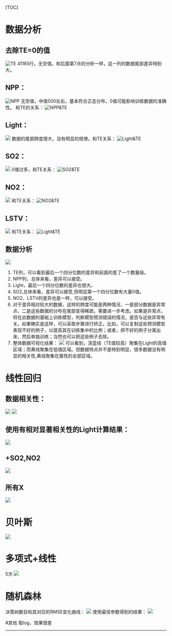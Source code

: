 [TOC]
 
 

# 数据分析
## 去除TE=0的值
 ![TE](http://ww4.sinaimg.cn/large/006y8lVajw1fbkbgj08xxj31hg0yy7f0.jpg)
 41165行，无空值。和后面第7点的分析一样，这一列的数据尾部差异特别大。

## NPP：
 ![NPP](http://ww3.sinaimg.cn/large/006y8lVajw1fbkazm2x9wj31ik0yck7x.jpg)
 无空值，中值500左右，基本符合正态分布，0值可能影响训练数据的准确性。
 和TE的关系：
 ![NPP&TE](https://raw.githubusercontent.com/Moirai7/environment/master/pic/figure_1.png)

## Light：
 ![](http://ww3.sinaimg.cn/large/006y8lVajw1fbkbtm2w4xj31hu0ych2i.jpg)
 数据的尾部跨度很大，没有明显的规律。和TE关系：
 ![Light&TE](https://raw.githubusercontent.com/Moirai7/environment/master/pic/figure_2.png)

## SO2：
 ![](http://ww1.sinaimg.cn/large/006y8lVajw1fbkbmcd065j31i60y8wqv.jpg)
 0值过多，和TE关系：
 ![SO2&TE](https://raw.githubusercontent.com/Moirai7/environment/master/pic/figure_3.png)

## NO2：
 ![](http://ww4.sinaimg.cn/large/006y8lVajw1fbkbnms7vij31jg0yq7ii.jpg)
 和TE关系：
 ![NO2&TE](https://raw.githubusercontent.com/Moirai7/environment/master/pic/figure_4.png)

## LSTV：
 ![](http://ww1.sinaimg.cn/large/006y8lVajw1fbkboz8omvj31ke0yinbl.jpg)
 和TE关系：	
 ![Light&TE](https://raw.githubusercontent.com/Moirai7/environment/master/pic/figure_5.png)

## 数据分析
 ![](https://raw.githubusercontent.com/Moirai7/environment/master/pic/figure_12.png)
 1. TE列，可以看到最后一个四分位数的差异和前面的差了一个数量级。
 2. NPP列，总体来看，差异可以接受。
 3. Light，最后一个四分位数的差异也很大。
 4. SO2,总体来看，差异可以接受,但明显第一个四分位数有大量0值。
 5. NO2、LSTV的差异也是一样，可以接受。
 6. 对于差异相对较大的数据，这样的跨度可能是两种情况，一是部分数据是异常点，二是这些数据的分布在尾部变得稀疏，需要进一步考虑。如果是异常点，将在此数据的基础上训练模型，判断模型预测错误的情况，是否与这些异常有关。如果确实是这样，可以采取步骤进行矫正。比如，可以复制这些预测模型表现不好的例子，以提高其在训练集中的比例；或者，把不好的例子分离出来，然后单独训练；当然也可以把这些例子去除。
 7. 整体数据可视化结果：
 ![](https://raw.githubusercontent.com/Moirai7/environment/master/pic/figure_13.png) 
 可以看到，深蓝线（TE值较高）聚集在Light的高值区域；而黄线聚集在低值区域。但数据特点并不是特别明显，很多数据没有明显的相关性,黄线聚集在属性的全部区域。

# 线性回归

## 数据相关性：
 ![](https://raw.githubusercontent.com/Moirai7/environment/master/pic/figure_6.png)
 ![](https://raw.githubusercontent.com/Moirai7/environment/master/pic/cor.png)
## 使用有相对显著相关性的Light计算结果：
 ![](https://raw.githubusercontent.com/Moirai7/environment/master/pic/figure_7.png)
## +SO2,NO2
 ![](https://raw.githubusercontent.com/Moirai7/environment/master/pic/figure_8.png)
## 所有X
 ![](https://raw.githubusercontent.com/Moirai7/environment/master/pic/figure_9.png)

# 贝叶斯
 ![](https://raw.githubusercontent.com/Moirai7/environment/master/pic/figure_10.png)

# 多项式+线性
 5次
 ![](https://raw.githubusercontent.com/Moirai7/environment/master/pic/figure_11.png)

# 随机森林
 决策树数目和其对应的RMSE变化曲线：
 ![](https://raw.githubusercontent.com/Moirai7/environment/master/pic/figure_14.png)
 使用最佳参数得到的结果：
 ![](https://raw.githubusercontent.com/Moirai7/environment/master/pic/figure_15.png)

#其他
 取log，效果很差

----
 
 
 
 
 
 
 
 
 
 
 
 
